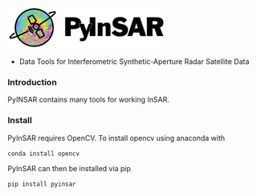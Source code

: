 <p align="left">
  <img alt="PyInSAR" src="https://github.com/MITeaps/pyinsar/raw/master/docs/images/pyinsar_logo315x83.png"/>
</p>

- Data Tools for Interferometric Synthetic-Aperture Radar Satellite Data

### Introduction

PyINSAR contains many tools for working InSAR.

### Install
PyInSAR requires OpenCV. To install opencv using anaconda with
```
conda install opencv
```

PyInSAR can then be installed via pip
```
pip install pyinsar
```
